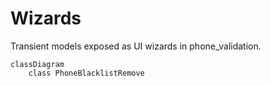 # Wizards

Transient models exposed as UI wizards in phone_validation.

```mermaid
classDiagram
    class PhoneBlacklistRemove
```
